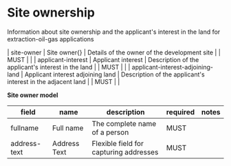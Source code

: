 # Site ownership

Information about site ownership and the applicant's interest in the land
for extraction-oil-gas applications


| site-owner | Site owner{} | Details of the owner of the development site |  | MUST |  |
| applicant-interest | Applicant interest | Description of the applicant's interest in the land |  | MUST |  |
| applicant-interest-adjoining-land | Applicant interest adjoining land | Description of the applicant's interest in the adjacent land |  | MUST |  |


**Site owner model**

field | name | description | required | notes
-- | -- | -- | -- | --
fullname | Full name | The complete name of a person | MUST | 
address-text | Address Text | Flexible field for capturing addresses | MUST | 

